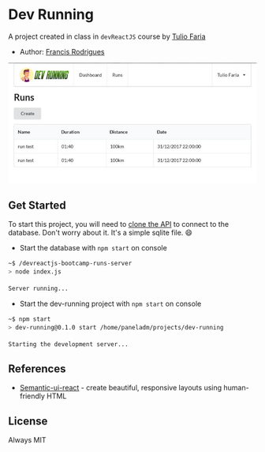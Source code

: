 # Dev Running #

A project created in class in `devReactJS` course by [Tulio Faria][1]

* Author: [Francis Rodrigues][2]

![dev-running screenshot](./screenshots/dev-running.jpg)

## Get Started ##

To start this project, you will need to [clone the API][3] to connect to the database. Don't worry about it. It's a simple sqlite file. :smile:

* Start the database with `npm start` on console

```bash
~$ /devreactjs-bootcamp-runs-server
> node index.js

Server running...
```

* Start the dev-running project with `npm start` on console

```bash
~$ npm start
> dev-running@0.1.0 start /home/paneladm/projects/dev-running

Starting the development server...
```

## References ##

* [Semantic-ui-react][4] - create beautiful, responsive layouts using human-friendly HTML

## License ##

Always MIT

  [1]: https://github.com/tuliofaria
  [2]: https://github.com/francisrod01
  [3]: https://github.com/tuliofaria/devreactjs-bootcamp-runs-server
  [4]: https://react.semantic-ui.com
